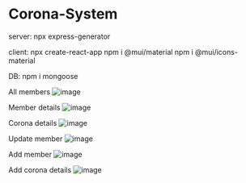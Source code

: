 # Corona-System

server:
npx express-generator

client:
npx create-react-app
npm i @mui/material
npm i @mui/icons-material

DB:
npm i mongoose

All members
![image](https://user-images.githubusercontent.com/66746638/197650484-182e0b4b-bc15-4109-9add-63406d2ca561.png)

Member details
![image](https://user-images.githubusercontent.com/66746638/197650693-7974da95-95fa-489b-929e-402b1582942c.png)

Corona details
![image](https://user-images.githubusercontent.com/66746638/197650792-e70afb34-466b-4f37-a513-4e2f66e47d2d.png)

Update member
![image](https://user-images.githubusercontent.com/66746638/197650852-690c5065-fdf8-44c8-9c26-518d12fe98a6.png)

Add member
![image](https://user-images.githubusercontent.com/66746638/197650615-bd30d47a-e2dc-4192-a682-6d37afc0d5a3.png)

Add corona details
![image](https://user-images.githubusercontent.com/66746638/197649990-5fc984a2-6452-4cf0-ae0c-781eaa53aceb.png)
